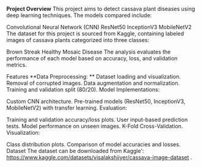 **Project Overview**
This project aims to detect cassava plant diseases using deep learning techniques. The models compared include:

Convolutional Neural Network (CNN)
ResNet50
InceptionV3
MobileNetV2
The dataset for this project is sourced from Kaggle, containing labeled images of cassava plants categorized into three classes:

Brown Streak
Healthy
Mosaic Disease
The analysis evaluates the performance of each model based on accuracy, loss, and validation metrics.

Features
**Data Preprocessing:
**
Dataset loading and visualization.
Removal of corrupted images.
Data augmentation and normalization.
Training and validation split (80/20).
Model Implementations:

Custom CNN architecture.
Pre-trained models (ResNet50, InceptionV3, MobileNetV2) with transfer learning.
Evaluation:

Training and validation accuracy/loss plots.
User input-based prediction tests.
Model performance on unseen images.
K-Fold Cross-Validation.
Visualization:

Class distribution plots.
Comparison of model accuracies and losses.
Dataset
The dataset can be downloaded from Kaggle': https://www.kaggle.com/datasets/visalakshiiyer/cassava-image-dataset . 
